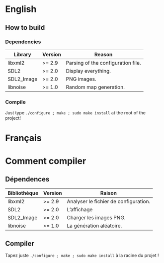 # English #
## How to build ##

### Dependencies ###

Library    | Version | Reason
---	   | ---     | ---
libxml2	   | >= 2.9  | Parsing of the configuration file.
SDL2	   | >= 2.0  | Display everything.
SDL2_Image | >= 2.0  | PNG images.
libnoise   | >= 1.0  | Random map generation.

### Compile ###

Just type ``./configure ; make ; sudo make install`` at the root of the project!

# Français #

# Comment compiler #

## Dépendences ##

Bibliothèque    | Version | Raison
---	        | ---     | ---
libxml2	        | >= 2.9  | Analyser le fichier de configuration.
SDL2	        | >= 2.0  | L’affichage
SDL2_Image      | >= 2.0  | Charger les images PNG.
libnoise        | >= 1.0  | La génération aléatoire.

## Compiler ##

Tapez juste ``./configure ; make ; sudo make install`` à la racine du projet !

